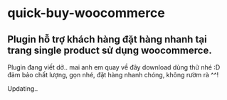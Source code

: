 # quick-buy-woocommerce
## Plugin hỗ trợ khách hàng đặt hàng nhanh tại trang single product sử dụng woocommerce.
Plugin đang viết dở.. mai anh em quay về đây download dùng thử nhé :D đảm bảo chất lượng, gọn nhé, đặt hàng nhanh chóng, không rườm rà ^^!

Updating..
